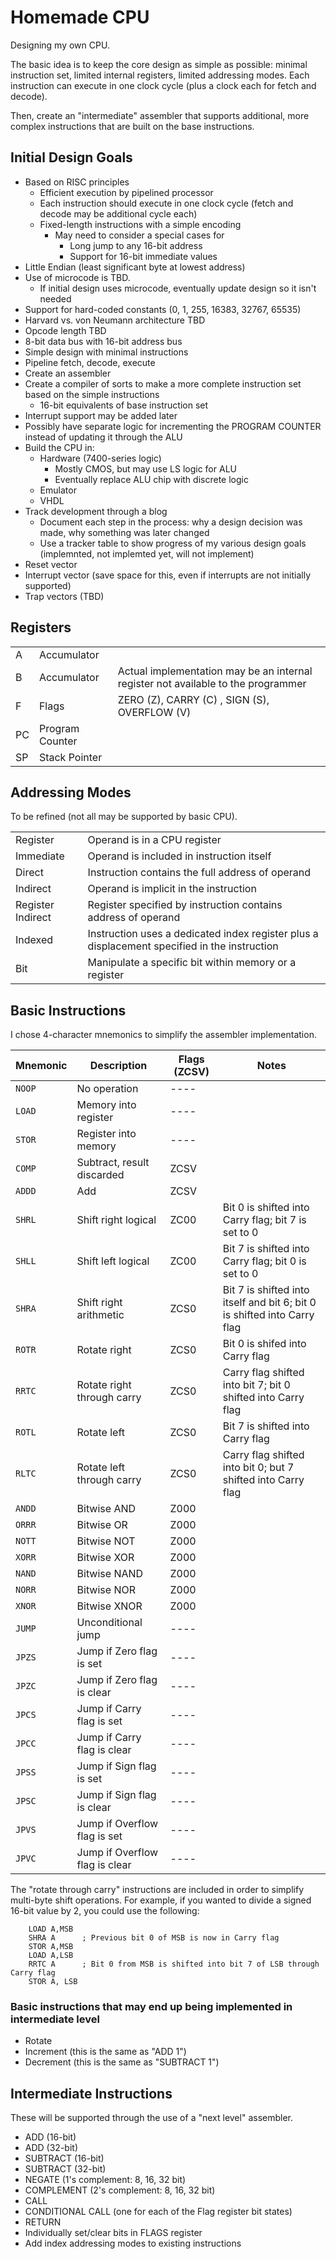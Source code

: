 # Homemade CPU

Designing my own CPU.

The basic idea is to keep the core design as simple as possible: minimal instruction set, limited internal registers, limited addressing modes. Each instruction can execute in one clock cycle (plus a clock each for fetch and decode).

Then, create an "intermediate" assembler that supports additional, more complex instructions that are built on the base instructions.

## Initial Design Goals

- Based on RISC principles
  - Efficient execution by pipelined processor
  - Each instruction should execute in one clock cycle (fetch and decode may be additional cycle each)
  - Fixed-length instructions with a simple encoding
    - May need to consider a special cases for
      - Long jump to any 16-bit address
      - Support for 16-bit immediate values
- Little Endian (least significant byte at lowest address)
- Use of microcode is TBD.
  - If initial design uses microcode, eventually update design so it isn't needed
- Support for hard-coded constants (0, 1, 255, 16383, 32767, 65535)
- Harvard vs. von Neumann architecture TBD
- Opcode length TBD
- 8-bit data bus with 16-bit address bus
- Simple design with minimal instructions
- Pipeline fetch, decode, execute
- Create an assembler
- Create a compiler of sorts to make a more complete instruction set based on the simple instructions
  - 16-bit equivalents of base instruction set
- Interrupt support may be added later
- Possibly have separate logic for incrementing the PROGRAM COUNTER instead of updating it through the ALU
- Build the CPU in:
  - Hardware (7400-series logic)
    - Mostly CMOS, but may use LS logic for ALU
    - Eventually replace ALU chip with discrete logic
  - Emulator
  - VHDL
- Track development through a blog
  - Document each step in the process: why a design decision was made, why something was later changed
  - Use a tracker table to show progress of my various design goals (implemnted, not implemted yet, will not implement)
- Reset vector
- Interrupt vector (save space for this, even if interrupts are not initially supported)
- Trap vectors (TBD)

## Registers

|    |                 |      |
| -- | --------------- | -----|
|  A | Accumulator     | |
|  B | Accumulator     | Actual implementation may be an internal register not available to the programmer |
|  F | Flags           | ZERO (Z), CARRY (C) , SIGN (S), OVERFLOW (V)  |
| PC | Program Counter | |
| SP | Stack Pointer   | |

## Addressing Modes

To be refined (not all may be supported by basic CPU).

| | |
| - | - |
| Register          | Operand is in a CPU register |
| Immediate         | Operand is included in instruction itself |
| Direct            | Instruction contains the full address of operand |
| Indirect          | Operand is implicit in the instruction |
| Register Indirect | Register specified by instruction contains address of operand |
| Indexed           | Instruction uses a dedicated index register plus a displacement specified in the instruction |
| Bit               | Manipulate a specific bit within memory or a register |

## Basic Instructions

I chose 4-character mnemonics to simplify the assembler implementation.

| Mnemonic | Description                    | Flags (ZCSV) | Notes |
| -------- | ------------------------------ | ------------ | ----- |
| `NOOP`   | No operation                   | ----         |       |
| `LOAD`   | Memory into register           | ----         |       |
| `STOR`   | Register into memory           | ----         |       |
| `COMP`   | Subtract, result discarded     | ZCSV         |       |
| `ADDD`   | Add                            | ZCSV         |       |
| `SHRL`   | Shift right logical            | ZC00         | Bit 0 is shifted into Carry flag; bit 7 is set to 0 |
| `SHLL`   | Shift left logical             | ZC00         | Bit 7 is shifted into Carry flag; bit 0 is set to 0 |
| `SHRA`   | Shift right arithmetic         | ZCS0         | Bit 7 is shifted into itself and bit 6; bit 0 is shifted into Carry flag |
| `ROTR`   | Rotate right                   | ZCS0         | Bit 0 is shifed into Carry flag |
| `RRTC`   | Rotate right through carry     | ZCS0         | Carry flag shifted into bit 7; bit 0 shifted into Carry flag |
| `ROTL`   | Rotate left                    | ZCS0         | Bit 7 is shifted into Carry flag |
| `RLTC`   | Rotate left through carry      | ZCS0         | Carry flag shifted into bit 0; but 7 shifted into Carry flag |
| `ANDD`   | Bitwise AND                    | Z000         |       |
| `ORRR`   | Bitwise OR                     | Z000         |       |
| `NOTT`   | Bitwise NOT                    | Z000         |       |
| `XORR`   | Bitwise XOR                    | Z000         |       |
| `NAND`   | Bitwise NAND                   | Z000         |       |
| `NORR`   | Bitwise NOR                    | Z000         |       |
| `XNOR`   | Bitwise XNOR                   | Z000         |       |
| `JUMP`   | Unconditional jump             | ----         |       |
| `JPZS`   | Jump if Zero flag is set       | ----         |       |
| `JPZC`   | Jump if Zero flag is clear     | ----         |       |
| `JPCS`   | Jump if Carry flag is set      | ----         |       |
| `JPCC`   | Jump if Carry flag is clear    | ----         |       |
| `JPSS`   | Jump if Sign flag is set       | ----         |       |
| `JPSC`   | Jump if Sign flag is clear     | ----         |       |
| `JPVS`   | Jump if Overflow flag is set   | ----         |       |
| `JPVC`   | Jump if Overflow flag is clear | ----         |       |

The "rotate through carry" instructions are included in order to simplify multi-byte shift operations. For example, if you wanted to divide a signed 16-bit value by 2, you could use the following: 

```text
    LOAD A,MSB
    SHRA A      ; Previous bit 0 of MSB is now in Carry flag
    STOR A,MSB
    LOAD A,LSB
    RRTC A      ; Bit 0 from MSB is shifted into bit 7 of LSB through Carry flag
    STOR A, LSB
```


### Basic instructions that may end up being implemented in intermediate level

- Rotate
- Increment (this is the same as "ADD 1")
- Decrement (this is the same as "SUBTRACT 1")

## Intermediate Instructions

These will be supported through the use of a "next level" assembler.

- ADD (16-bit)
- ADD (32-bit)
- SUBTRACT (16-bit)
- SUBTRACT (32-bit)
- NEGATE (1's complement: 8, 16, 32 bit)
- COMPLEMENT (2's complement: 8, 16, 32 bit)
- CALL
- CONDITIONAL CALL (one for each of the Flag register bit states)
- RETURN
- Individually set/clear bits in FLAGS register
- Add index addressing modes to existing instructions
